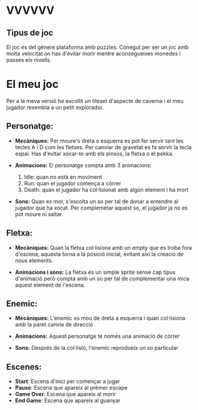 # VVVVVV

## Tipus de joc

El joc és del gènere plataforma amb puzzles.
Conegut per ser un joc amb molta velocitat on has d'evitar morir mentre aconsegueixes monedes i passes els nivells.

# El meu joc

Per a la meva versió he escollit un tileset d'aspecte de caverna i el meu jugador resembla a un petit explorador.

## Personatge:

- **Mecàniques:**
  Per moure's dreta o esquerra es pot fer servir tant les tecles A i D com les fletxes.
  Per canviar de gravetat es fa servir la tecla espai.
  Has d'evitar xocar-te amb els pinxos, la fletxa o el pekka.

- **Animacions:**
  El personatge compta amb 3 animacions:

  1. Idle: quan no està en moviment
  2. Run: quan el jugador comença a còrrer
  3. Death: quan el jugador ha col·lisionat amb algún element i ha mort

- **Sons:**
  Quan es mor, s'escolta un so per tal de donar a entendre al jugador que ha xocat. Per complemetar aquest so, el jugador ja no es pot moure ni saltar.

## Fletxa:

- **Mecàniques:**
  Quan la fletxa col·lisiona amb un empty que es troba fora d'escena, aquesta torna a la posició inicial, evitant així la creació de nous elements.

- **Animacions i sons:**
  La fletxa és un simple sprite sense cap tipus d'animació però compta amb un so per tal de complementar una mica aquest element de l'escena.

## Enemic:

- **Mecàniques:**
  L'enemic es mou de dreta a esquerra i quan col·lisiona amb la paret canvia de direcció

- **Animacions:**
  Aquest personatge té només una animació de còrrer

- **Sons:**
  Després de la col·lisió, l'enemic reprodueix un so particular

## Escenes:

- **Start**: Escena d'inici per començar a jugar
- **Pause**: Escena que apareix al prèmer escape
- **Game Over**: Escena que apareix al morir
- **End Game**: Escena que apareix al guanyar
